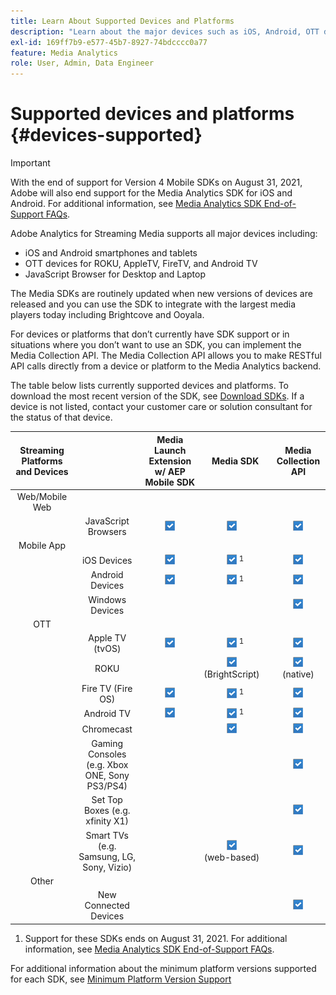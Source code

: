 ```yaml
---
title: Learn About Supported Devices and Platforms
description: "Learn about the major devices such as iOS, Android, OTT devices, and JavaScript browsers that Adobe Analytics for Streaming Media supports."
exl-id: 169ff7b9-e577-45b7-8927-74bdcccc0a77
feature: Media Analytics
role: User, Admin, Data Engineer
---
```

# Supported devices and platforms {#devices-supported}

>[!IMPORTANT]
>
>With the end of support for Version 4 Mobile SDKs on August 31, 2021, Adobe will also end support for the Media Analytics SDK for iOS and Android.  For additional information, see [Media Analytics SDK End-of-Support FAQs](/help/sdk-implement/end-of-support-faqs.md).

Adobe Analytics for Streaming Media supports all major devices including:

* iOS and Android smartphones and tablets
* OTT devices for ROKU, AppleTV, FireTV, and Android TV
* JavaScript Browser for Desktop and Laptop

The Media SDKs are routinely updated when new versions of devices are released and you can use the SDK to integrate with the largest media players today including Brightcove and Ooyala.

For devices or platforms that don’t currently have SDK support or in situations where you don’t want to use an SDK, you can implement the Media Collection API. The Media Collection API allows you to make RESTful API calls directly from a device or platform to the Media Analytics backend.

The table below lists currently supported devices and platforms. To download the most recent version of the SDK, see [Download SDKs](https://experienceleague.adobe.com/docs/media-analytics/using/sdk-implement/download-sdks.html). If a device is not listed, contact your customer care or solution consultant for the status of that device.

| Streaming Platforms and Devices |                                               | Media Launch Extension w/ AEP Mobile SDK |      Media SDK      | Media Collection API |
|:---------------------------:|:-----------------------------------------------:|:----------------------------:|:-------------------:|:--------------------:|
| Web/Mobile Web            |                                               |                              |                     |                      |
|                           | JavaScript Browsers                           |               ![](/help/assets/icon-blue-check.png)              |          ![](/help/assets/icon-blue-check.png)&nbsp;&nbsp;&nbsp;          |           ![](/help/assets/icon-blue-check.png)          |
| Mobile App                |                                               |                              |                     |                      |
|                           | iOS Devices                                   |               ![](/help/assets/icon-blue-check.png)              |          ![](/help/assets/icon-blue-check.png) <sup>1</sup>          |           ![](/help/assets/icon-blue-check.png)          |
|                           | Android Devices                               |               ![](/help/assets/icon-blue-check.png)              |          ![](/help/assets/icon-blue-check.png) <sup>1</sup>          |           ![](/help/assets/icon-blue-check.png)          |
|                           | Windows Devices                               |                              |                     |           ![](/help/assets/icon-blue-check.png)          |
| OTT                       |                                               |                              |                     |                      |
|                           | Apple TV  (tvOS)                      |              ![](/help/assets/icon-blue-check.png)              |          ![](/help/assets/icon-blue-check.png) <sup>1</sup>          |           ![](/help/assets/icon-blue-check.png)          |
|                           | ROKU                                          |                              | ![](/help/assets/icon-blue-check.png)&nbsp;&nbsp;&nbsp;<br>(BrightScript)&nbsp;&nbsp;&nbsp; |     ![](/help/assets/icon-blue-check.png)<br>(native)    |
|                           | Fire TV (Fire OS)                             |              ![](/help/assets/icon-blue-check.png)              |          ![](/help/assets/icon-blue-check.png) <sup>1</sup>          |           ![](/help/assets/icon-blue-check.png)          |
|                           | Android TV                                    |              ![](/help/assets/icon-blue-check.png)              |          ![](/help/assets/icon-blue-check.png) <sup>1</sup>          |           ![](/help/assets/icon-blue-check.png)          |
|                           | Chromecast                                    |                              |          ![](/help/assets/icon-blue-check.png)&nbsp;&nbsp;&nbsp;          |           ![](/help/assets/icon-blue-check.png)          |
|                           | Gaming Consoles (e.g. Xbox ONE, Sony PS3/PS4) |                              |                     |           ![](/help/assets/icon-blue-check.png)          |
|                           | Set Top Boxes (e.g. xfinity X1)               |                              |                     |           ![](/help/assets/icon-blue-check.png)          |
|                           | Smart TVs (e.g. Samsung, LG, Sony, Vizio)     |                              |   ![](/help/assets/icon-blue-check.png)&nbsp;&nbsp;&nbsp;<br>(web-based)&nbsp;&nbsp;&nbsp;  |           ![](/help/assets/icon-blue-check.png)          |
| Other                     |                                               |                              |                     |                      |
|                           | New Connected Devices                         |                              |                     |           ![](/help/assets/icon-blue-check.png)          |

1. Support for these SDKs ends on August 31, 2021. For additional information, see [Media Analytics SDK End-of-Support FAQs](/help/sdk-implement/end-of-support-faqs.md).

For additional information about the minimum platform versions supported for each SDK, see [Minimum Platform Version Support](https://experienceleague.adobe.com/docs/media-analytics/using/sdk-implement/setup/setup-overview.html)
